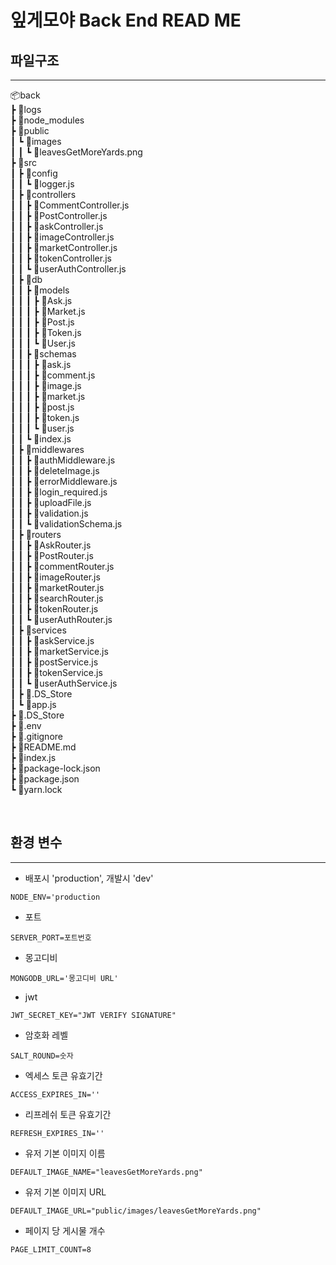 # 잎게모야 Back End READ ME

## 파일구조

---

📦back  
┣ 📂logs  
┣ 📂node_modules  
┣ 📂public  
┃ ┗ 📂images  
┃ ┃ ┗ 📜leavesGetMoreYards.png  
┣ 📂src  
┃ ┣ 📂config  
┃ ┃ ┗ 📜logger.js  
┃ ┣ 📂controllers  
┃ ┃ ┣ 📜CommentController.js  
┃ ┃ ┣ 📜PostController.js  
┃ ┃ ┣ 📜askController.js  
┃ ┃ ┣ 📜imageController.js  
┃ ┃ ┣ 📜marketController.js  
┃ ┃ ┣ 📜tokenController.js  
┃ ┃ ┗ 📜userAuthController.js  
┃ ┣ 📂db  
┃ ┃ ┣ 📂models  
┃ ┃ ┃ ┣ 📜Ask.js  
┃ ┃ ┃ ┣ 📜Market.js  
┃ ┃ ┃ ┣ 📜Post.js  
┃ ┃ ┃ ┣ 📜Token.js  
┃ ┃ ┃ ┗ 📜User.js  
┃ ┃ ┣ 📂schemas  
┃ ┃ ┃ ┣ 📜ask.js  
┃ ┃ ┃ ┣ 📜comment.js  
┃ ┃ ┃ ┣ 📜image.js  
┃ ┃ ┃ ┣ 📜market.js  
┃ ┃ ┃ ┣ 📜post.js  
┃ ┃ ┃ ┣ 📜token.js  
┃ ┃ ┃ ┗ 📜user.js  
┃ ┃ ┗ 📜index.js  
┃ ┣ 📂middlewares  
┃ ┃ ┣ 📜authMiddleware.js  
┃ ┃ ┣ 📜deleteImage.js  
┃ ┃ ┣ 📜errorMiddleware.js  
┃ ┃ ┣ 📜login_required.js  
┃ ┃ ┣ 📜uploadFile.js  
┃ ┃ ┣ 📜validation.js  
┃ ┃ ┗ 📜validationSchema.js  
┃ ┣ 📂routers  
┃ ┃ ┣ 📜AskRouter.js  
┃ ┃ ┣ 📜PostRouter.js  
┃ ┃ ┣ 📜commentRouter.js  
┃ ┃ ┣ 📜imageRouter.js  
┃ ┃ ┣ 📜marketRouter.js  
┃ ┃ ┣ 📜searchRouter.js  
┃ ┃ ┣ 📜tokenRouter.js  
┃ ┃ ┗ 📜userAuthRouter.js  
┃ ┣ 📂services  
┃ ┃ ┣ 📜askService.js  
┃ ┃ ┣ 📜marketService.js  
┃ ┃ ┣ 📜postService.js  
┃ ┃ ┣ 📜tokenService.js  
┃ ┃ ┗ 📜userAuthService.js  
┃ ┣ 📜.DS_Store  
┃ ┗ 📜app.js  
┣ 📜.DS_Store  
┣ 📜.env  
┣ 📜.gitignore  
┣ 📜README.md  
┣ 📜index.js  
┣ 📜package-lock.json  
┣ 📜package.json  
┗ 📜yarn.lock

<br>

## 환경 변수

---

- 배포시 'production', 개발시 'dev'

```
NODE_ENV='production
```

- 포트

```
SERVER_PORT=포트번호
```

- 몽고디비

```
MONGODB_URL='몽고디비 URL'
```

- jwt

```
JWT_SECRET_KEY="JWT VERIFY SIGNATURE"
```

- 암호화 레벨

```
SALT_ROUND=숫자
```

- 엑세스 토큰 유효기간

```
ACCESS_EXPIRES_IN=''
```

- 리프레쉬 토큰 유효기간

```
REFRESH_EXPIRES_IN=''
```

- 유저 기본 이미지 이름

```
DEFAULT_IMAGE_NAME="leavesGetMoreYards.png"
```

- 유저 기본 이미지 URL

```
DEFAULT_IMAGE_URL="public/images/leavesGetMoreYards.png"
```

- 페이지 당 게시물 개수

```
PAGE_LIMIT_COUNT=8
```

<br>
